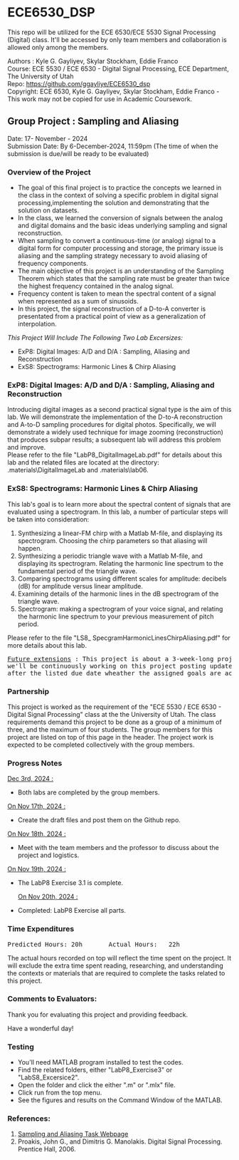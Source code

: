 # ECE6530_DSP
 This repo will be utilized for the ECE 6530/ECE 5530 Signal Processing (Digital) class. It'll be accessed by only team members and collaboration is allowed only among the members.

Authors : Kyle G. Gayliyev, Skylar Stockham, Eddie Franco  <br>
Course: ECE 5530 / ECE 6530 - Digital Signal Processing, ECE Department, The University of Utah<br>
Repo: https://github.com/ggayliye/ECE6530_dsp <br>
Copyright: ECE 6530, Kyle G. Gayliyev, Skylar Stockham, Eddie Franco - This work may not be copied for use in Academic Coursework.

## Group Project : Sampling and Aliasing
Date: 17- November - 2024 <br>
Submission Date: By 6-December-2024, 11:59pm (The time of when the submission is due/will be ready to be evaluated)

### Overview of the Project

- The goal of this final project is to practice the concepts we learned in the class 
in the context of solving a specific problem in digital signal processing,implementing 
the solution and demonstrating that the solution on datasets.
- In the class, we learned the conversion of signals between the analog and digital 
domains and the basic ideas underlying sampling and signal reconstruction.
- When sampling to convert a continuous-time (or analog) signal to a digital 
form for computer processing and storage, the primary issue is aliasing and 
the sampling strategy necessary to avoid aliasing of frequency components.
- The main objective of this project is an understanding of the Sampling Theorem 
which states that the sampling rate must be greater than twice the highest frequency 
contained in the analog signal. 
- Frequency content is taken to mean the spectral content of a signal when represented as a sum of sinusoids.
- In this project, the signal reconstruction of a D-to-A converter is presentated from a practical point 
of view as a generalization of interpolation. <br>

*This Project Will Include The Following Two Lab Excersizes:* <br>
- ExP8: Digital Images: A/D and D/A : Sampling, Aliasing and Reconstruction
- ExS8: Spectrograms: Harmonic Lines & Chirp Aliasing 

### ExP8: Digital Images: A/D and D/A : Sampling, Aliasing and Reconstruction

Introducing digital images as a second practical signal type is the aim of this lab. 
We will demonstrate the implementation of the D-to-A reconstruction and A-to-D sampling 
procedures for digital photos. Specifically, we will demonstrate a widely used technique 
for image zooming (reconstruction) that produces subpar results; a subsequent lab will address 
this problem and improve.<br>
Please refer to the file "LabP8_DigitalImageLab.pdf" for details about this lab 
and the related files are located at the directory: \.materials\DigitalImageLab and \.materials\lab06.

### ExS8: Spectrograms: Harmonic Lines & Chirp Aliasing

This lab's goal is to learn more about the spectral content of 
signals that are evaluated using a spectrogram. In this lab, 
a number of particular steps will be taken into consideration:<br>

1. Synthesizing a linear-FM chirp with a Matlab M-file, and displaying its spectrogram. 
Choosing the chirp parameters so that aliasing will happen.<br>
2. Synthesizing a periodic triangle wave with a Matlab M-file, 
and displaying its spectrogram. Relating the harmonic line spectrum to the 
fundamental period of the triangle wave.<br>
3. Comparing spectrograms using different scales for amplitude: decibels (dB) 
for amplitude versus linear amplitude.<br>
4. Examining details of the harmonic lines in the dB spectrogram of the triangle wave.<br>
5. Spectrogram: making a spectrogram of your voice signal, and relating the harmonic line 
spectrum to your previous measurement of pitch period.<br>

Please refer to the file "LS8_ SpecgramHarmonicLinesChirpAliasing.pdf" for more details about this lab.


<pre><ins>Future extensions</ins> : This project is about a 3-week-long project. As a group members, 
we'll be continuously working on this project posting updates. There will be no extentions of this project 
after the listed due date wheather the assigned goals are accomplished or not. </pre>

### Partnership

This project is worked as the requirement of the "ECE 5530 / ECE 6530 - Digital Signal Processing" 
class at the the University of Utah. The class requirements demand 
this project to be done as a group of a minimum of three, and the maximum of four students. 
The group members for this project are listed on top of this page in the header. 
The project work is expected to be completed collectively with the group members.

### Progress Notes
<ins> Dec 3rd, 2024 : </ins> <br>
 - Both labs are completed by the group members. <br>

<ins> On Nov 17th, 2024 : </ins> <br>
 - Create the draft files and post them on the Github repo. <br>
 
 <ins> On Nov 18th, 2024 : </ins> <br>
 - Meet with the team members and the professor to discuss about the project and logistics.
 
  <ins> On Nov 19th, 2024 : </ins> <br>
 - The LabP8 Exercise 3.1 is complete.
 
   <ins> On Nov 20th, 2024 : </ins> <br>
 - Completed: LabP8 Exercise all parts.
 
### Time Expenditures

<pre>Predicted Hours: 20h		Actual Hours:	22h		 </pre>

The actual hours recorded on top will reflect the time spent 
on the project. It will exclude the extra time spent reading, researching, 
and understanding the contexts or materials that are required 
to complete the tasks related to this project.

### Comments to Evaluators:

Thank you for evaluating this project and providing feedback. <br>

Have a wonderful day!

### Testing

- You'll need MATLAB program installed to test the codes.
- Find the related folders, either "LabP8_Exercise3" or "LabS8_Excersice2".
- Open the folder and click the either ".m" or ".mlx" file.
- Click run from the top menu. 
- See the figures and results on the Command Window of the MATLAB.

### References:

1. <a href="https://dspfirst.gatech.edu/chapters/04samplin/overview.html" target="_blank">Sampling and Aliasing Task Webpage</a> <br>
2. Proakis, John G., and Dimitris G. Manolakis. Digital Signal Processing. Prentice Hall, 2006. <br>
 
 










